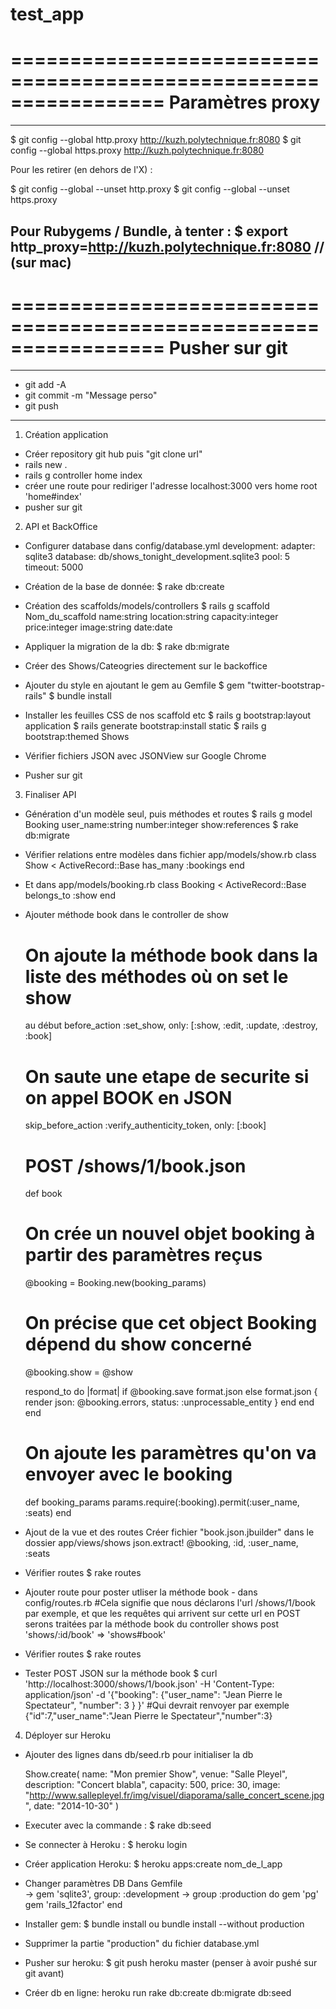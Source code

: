 test_app
========

=================================================================
Paramètres proxy
=================================================================
-----------------------------------------------------------------
$ git config --global http.proxy http://kuzh.polytechnique.fr:8080
$ git config --global https.proxy http://kuzh.polytechnique.fr:8080

Pour les retirer (en dehors de l'X) :

$ git config --global --unset http.proxy
$ git config --global --unset https.proxy

Pour Rubygems / Bundle, à tenter :
$ export http_proxy=http://kuzh.polytechnique.fr:8080 // (sur mac)
-----------------------------------------------------------------

=================================================================
Pusher sur git
=================================================================
-----------------------------------------------------------------
- git add -A
- git commit -m "Message perso"
- git push
-----------------------------------------------------------------

1) Création application

- Créer repository git hub puis  "git clone url"
- rails new .
- rails g controller home index
- créer une route pour rediriger l'adresse localhost:3000 vers home
  root 'home#index'
- pusher sur git


2) API et BackOffice

- Configurer database dans config/database.yml
  development:
    adapter: sqlite3
    database: db/shows_tonight_development.sqlite3
    pool: 5
    timeout: 5000

- Création de la base de donnée:  $ rake db:create
- Création des scaffolds/models/controllers
  $ rails g scaffold Nom_du_scaffold name:string location:string
  capacity:integer price:integer image:string date:date
- Appliquer la migration de la db: $ rake db:migrate
- Créer des Shows/Cateogries directement sur le backoffice

- Ajouter du style en ajoutant le gem au Gemfile
  $ gem "twitter-bootstrap-rails"
  $ bundle install

- Installer les feuilles CSS de nos scaffold etc
  $ rails g bootstrap:layout application
  $ rails generate bootstrap:install static
  $ rails g bootstrap:themed Shows

- Vérifier fichiers JSON avec JSONView sur Google Chrome
- Pusher sur git


3) Finaliser API

- Génération d'un modèle seul, puis méthodes et routes
  $ rails g model Booking user_name:string number:integer show:references
  $ rake db:migrate

- Vérifier relations entre modèles dans fichier app/models/show.rb
  class Show < ActiveRecord::Base
    has_many :bookings
  end

- Et dans app/models/booking.rb
  class Booking < ActiveRecord::Base
    belongs_to :show
  end

- Ajouter méthode book dans le controller de show
  # On ajoute la méthode book dans la liste des méthodes où on set le show
  au début
  before_action :set_show, only: [:show, :edit, :update, :destroy, :book]

  # On saute une etape de securite si on appel BOOK en JSON
  skip_before_action :verify_authenticity_token, only: [:book]

  # POST /shows/1/book.json
  def book
    # On crée un nouvel objet booking à partir des paramètres reçus
    @booking = Booking.new(booking_params)
    # On précise que cet object Booking dépend du show concerné
    @booking.show = @show

    respond_to do |format|
      if @booking.save
        format.json
      else
        format.json { render json: @booking.errors, status: :unprocessable_entity }
      end
    end
  end

  # On ajoute les paramètres qu'on va envoyer avec le booking
    def booking_params
      params.require(:booking).permit(:user_name, :seats)
    end

- Ajout de la vue et des routes
  Créer fichier "book.json.jbuilder" dans le dossier app/views/shows
  json.extract! @booking, :id, :user_name, :seats

- Vérifier routes  $ rake routes
- Ajouter route pour poster utliser la méthode book - dans config/routes.rb
  #Cela signifie que nous déclarons l'url /shows/1/book par exemple, et que           les requêtes qui arrivent sur cette url en POST serons traitées par la méthode book du controller shows
  post 'shows/:id/book' => 'shows#book'

- Vérifier routes  $ rake routes
- Tester POST JSON sur la méthode book
  $ curl 'http://localhost:3000/shows/1/book.json' -H 'Content-Type: application/json'  -d '{"booking": {"user_name": "Jean Pierre le Spectateur", "number": 3 } }'
#Qui devrait renvoyer par exemple
{"id":7,"user_name":"Jean Pierre le Spectateur","number":3}

4) Déployer sur Heroku

- Ajouter des lignes dans db/seed.rb pour initialiser la db

  Show.create(
    name: "Mon premier Show",
    venue: "Salle Pleyel",
    description: "Concert blabla",
    capacity: 500,
    price: 30,
    image: "http://www.sallepleyel.fr/img/visuel/diaporama/salle_concert_scene.jpg",
    date: "2014-10-30"
  )

- Executer avec la commande :   $ rake db:seed
- Se connecter à Heroku : $ heroku login
- Créer application Heroku: $ heroku apps:create nom_de_l_app
- Changer paramètres DB
  Dans Gemfile  
  ->  gem 'sqlite3', group: :development
  ->  group :production do
        gem 'pg'
        gem 'rails_12factor'
      end
- Installer gem:  $ bundle install ou bundle install --without production
- Supprimer la partie "production" du fichier database.yml
- Pusher sur heroku: $ git push heroku master
  (penser à avoir pushé sur git avant)
- Créer db en ligne:  heroku run rake db:create db:migrate db:seed
